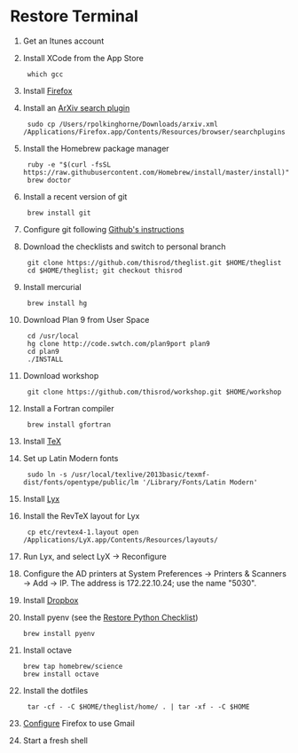 Restore Terminal
===

1. Get an Itunes account

1. Install XCode from the App Store

        which gcc

2. Install [Firefox](http://www.mozilla.org/)

2. Install an [ArXiv search plugin](http://gruppo3.ca.infn.it/mfloris/?download=arxiv.xml)

        sudo cp /Users/rpolkinghorne/Downloads/arxiv.xml /Applications/Firefox.app/Contents/Resources/browser/searchplugins

1. Install the Homebrew package manager

        ruby -e "$(curl -fsSL https://raw.githubusercontent.com/Homebrew/install/master/install)"
        brew doctor

2. Install a recent version of git

        brew install git

2. Configure git following [Github's instructions](https://help.github.com/articles/set-up-git#set-up-git)

3. Download the checklists and switch to personal branch

        git clone https://github.com/thisrod/theglist.git $HOME/theglist
        cd $HOME/theglist; git checkout thisrod

0. Install mercurial

        brew install hg

0. Download Plan 9 from User Space

        cd /usr/local
        hg clone http://code.swtch.com/plan9port plan9
        cd plan9
        ./INSTALL

0. Download workshop

        git clone https://github.com/thisrod/workshop.git $HOME/workshop

5. Install a Fortran compiler

        brew install gfortran

6. Install [TeX](http://mirror.ctan.org/systems/mac/mactex/mactex-basic.pkg)

6. Set up Latin Modern fonts

        sudo ln -s /usr/local/texlive/2013basic/texmf-dist/fonts/opentype/public/lm '/Library/Fonts/Latin Modern'

7. Install [Lyx](http://www.lyx.org/Download#toc4)

8. Install the RevTeX layout for Lyx

        cp etc/revtex4-1.layout open /Applications/LyX.app/Contents/Resources/layouts/

8. Run Lyx, and select LyX → Reconfigure

9. Configure the AD printers at System Preferences → Printers & Scanners → Add → IP.  The address is 172.22.10.24; use the name "5030".

10. Install [Dropbox](https://www.dropbox.com/)

11. Install pyenv (see the [Restore Python Checklist](python.md))

        brew install pyenv

12. Install octave

        brew tap homebrew/science
        brew install octave

4. Install the dotfiles

        tar -cf - -C $HOME/theglist/home/ . | tar -xf - -C $HOME

5. [Configure](https://support.mozilla.org/en-US/kb/change-program-used-open-email-links)
Firefox to use Gmail

13. Start a fresh shell
